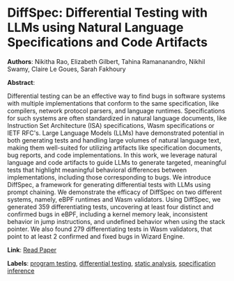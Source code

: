 # DiffSpec: Differential Testing with LLMs using Natural Language Specifications and Code Artifacts

**Authors**: Nikitha Rao, Elizabeth Gilbert, Tahina Ramananandro, Nikhil Swamy, Claire Le Goues, Sarah Fakhoury

**Abstract**:

Differential testing can be an effective way to find bugs in software systems with multiple implementations that conform to the same specification, like compilers, network protocol parsers, and language runtimes. Specifications for such systems are often standardized in natural language documents, like Instruction Set Architecture (ISA) specifications, Wasm specifications or IETF RFC's. Large Language Models (LLMs) have demonstrated potential in both generating tests and handling large volumes of natural language text, making them well-suited for utilizing artifacts like specification documents, bug reports, and code implementations. In this work, we leverage natural language and code artifacts to guide LLMs to generate targeted, meaningful tests that highlight meaningful behavioral differences between implementations, including those corresponding to bugs. We introduce DiffSpec, a framework for generating differential tests with LLMs using prompt chaining. We demonstrate the efficacy of DiffSpec on two different systems, namely, eBPF runtimes and Wasm validators. Using DiffSpec, we generated 359 differentiating tests, uncovering at least four distinct and confirmed bugs in eBPF, including a kernel memory leak, inconsistent behavior in jump instructions, and undefined behavior when using the stack pointer. We also found 279 differentiating tests in Wasm validators, that point to at least 2 confirmed and fixed bugs in Wizard Engine.

**Link**: [Read Paper](https://arxiv.org/abs/2410.04249)

**Labels**: [program testing](../../labels/program_testing.md), [differential testing](../../labels/differential_testing.md), [static analysis](../../labels/static_analysis.md), [specification inference](../../labels/specification_inference.md)
